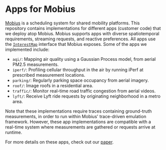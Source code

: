 # Apps for Mobius

[Mobius](https://github.com/mobius-scheduler/mobius) is a scheduling system for shared mobility platforms. This repository contains implementations for different apps (customer code) that we deploy atop Mobius. Mobius supports apps with diverse spatiotemporal requirements, streaming requests, and reactive preferences. All apps use the [`InterestMap`](https://github.com/mobius-scheduler/mobius/blob/main/common/interestmap.go) interface that Mobius exposes. Some of the apps we implemented include:
* `aqi/`: Mapping air quality using a Gaussian Process model, from aerial PM2.5 measurements.
* `iperf/`: Profiling cellular throughput in the air by running iPerf at prescribed measurement locations.
* `parking/`: Regularly parking space occupancy from aerial imagery.
* `roof/`: Image roofs in a residential area.
* `traffic/`: Monitor real-time road traffic congestion from aerial videos.
* `lyft/`: Receive Lyft ride requests by originating neighborhood in a metro area.

Note that these implementations require traces containing ground-truth measurements, in order to run within Mobius' trace-driven emulation framework. However, these app implementations are compatible with a real-time system where measurements are gathered or requests arrive at runtime.

For more details on these apps, check out our [paper](https://web.mit.edu/arjunvb/pubs/mobius-mobisys21-paper.pdf).
